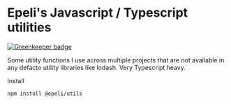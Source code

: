 # Epeli's Javascript / Typescript utilities

[![Greenkeeper badge](https://badges.greenkeeper.io/epeli/utils.svg)](https://greenkeeper.io/)


Some utility functions I use across multiple projects that
are not available in any defacto utility libraries like lodash.
Very Typescript heavy.

Install

    npm install @epeli/utils
